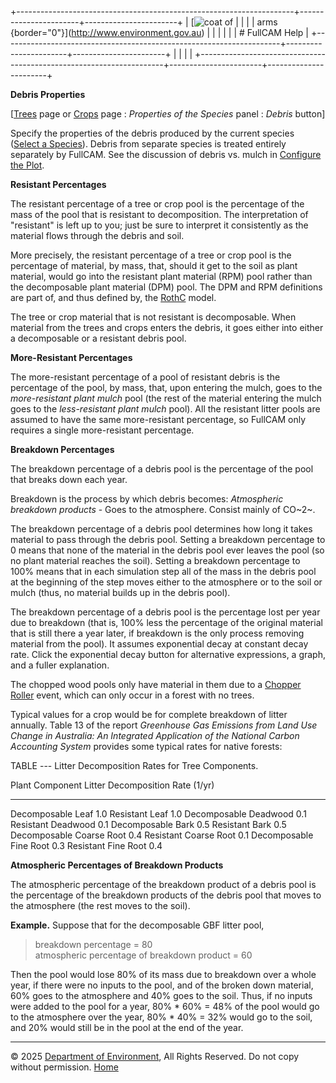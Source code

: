 +---------------------------------------------------------------------+-----------------------+-----------------------+
| [![coat of                                                          |                       | [](index.htm)         |
| arms](imgs/coa_env.png){border="0"}](http://www.environment.gov.au) |                       |                       |
|                                                                     |                       | # FullCAM Help        |
+---------------------------------------------------------------------+-----------------------+-----------------------+
|                                                                     |                       |                       |
+---------------------------------------------------------------------+-----------------------+-----------------------+

**Debris Properties**

\[[Trees](215_Trees.htm) page or [Crops](216_Crops.htm) page :
*Properties of the Species* panel : *Debris* button\]

Specify the properties of the debris produced by the current species
([Select a Species](56_Select%20a%20Species.htm)). Debris from separate
species is treated entirely separately by FullCAM. See the discussion of
debris vs. mulch in [Configure the Plot](6_Configure%20the%20Plot.htm).

**Resistant Percentages**

The resistant percentage of a tree or crop pool is the percentage of the
mass of the pool that is resistant to decomposition. The interpretation
of "resistant" is left up to you; just be sure to interpret it
consistently as the material flows through the debris and soil.

More precisely, the resistant percentage of a tree or crop pool is the
percentage of material, by mass, that, should it get to the soil as
plant material, would go into the resistant plant material (RPM) pool
rather than the decomposable plant material (DPM) pool. The DPM and RPM
definitions are part of, and thus defined by, the [RothC](114_RothC.htm)
model.

The tree or crop material that is not resistant is decomposable. When
material from the trees and crops enters the debris, it goes either into
either a decomposable or a resistant debris pool.

**More-Resistant Percentages**

The more-resistant percentage of a pool of resistant debris is the
percentage of the pool, by mass, that, upon entering the mulch, goes to
the *more-resistant plant mulch* pool (the rest of the material entering
the mulch goes to the *less-resistant plant mulch* pool). All the
resistant litter pools are assumed to have the same more-resistant
percentage, so FullCAM only requires a single more-resistant percentage.

**Breakdown Percentages**

The breakdown percentage of a debris pool is the percentage of the pool
that breaks down each year.

Breakdown is the process by which debris becomes: *Atmospheric breakdown
products* - Goes to the atmosphere. Consist mainly of CO~2~.

The breakdown percentage of a debris pool determines how long it takes
material to pass through the debris pool. Setting a breakdown percentage
to 0 means that none of the material in the debris pool ever leaves the
pool (so no plant material reaches the soil). Setting a breakdown
percentage to 100% means that in each simulation step all of the mass in
the debris pool at the beginning of the step moves either to the
atmosphere or to the soil or mulch (thus, no material builds up in the
debris pool).

The breakdown percentage of a debris pool is the percentage lost per
year due to breakdown (that is, 100% less the percentage of the original
material that is still there a year later, if breakdown is the only
process removing material from the pool). It assumes exponential decay
at constant decay rate. Click the exponential decay button for
alternative expressions, a graph, and a fuller explanation.

The chopped wood pools only have material in them due to a [Chopper
Roller](52_Chopper%20Roller.htm) event, which can only occur in a forest
with no trees.

Typical values for a crop would be for complete breakdown of litter
annually. Table 13 of the report *Greenhouse Gas Emissions from Land Use
Change in Australia: An Integrated Application of the National Carbon
Accounting System* provides some typical rates for native forests:

TABLE --- Litter Decomposition Rates for Tree Components.

  Plant Component            Litter Decomposition Rate (1/yr)
  -------------------------- ----------------------------------
  Decomposable Leaf          1.0
  Resistant Leaf             1.0
  Decomposable Deadwood      0.1
  Resistant Deadwood         0.1
  Decomposable Bark          0.5
  Resistant Bark             0.5
  Decomposable Coarse Root   0.4
  Resistant Coarse Root      0.1
  Decomposable Fine Root     0.3
  Resistant Fine Root        0.4

**Atmospheric Percentages of Breakdown Products**

The atmospheric percentage of the breakdown product of a debris pool is
the percentage of the breakdown products of the debris pool that moves
to the atmosphere (the rest moves to the soil).

**Example.** Suppose that for the decomposable GBF litter pool,

> breakdown percentage = 80\
> atmospheric percentage of breakdown product = 60

Then the pool would lose 80% of its mass due to breakdown over a whole
year, if there were no inputs to the pool, and of the broken down
material, 60% goes to the atmosphere and 40% goes to the soil. Thus, if
no inputs were added to the pool for a year, 80% \* 60% = 48% of the
pool would go to the atmosphere over the year, 80% \* 40% = 32% would go
to the soil, and 20% would still be in the pool at the end of the year.

------------------------------------------------------------------------

© 2025 [Department of
Environment](http://www.environment.gov.au "Department of Environment"),
All Rights Reserved. Do not copy without permission.
[Home](index.htm "help index")
